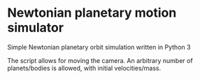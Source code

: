 # Newtonian planetary motion simulator
Simple Newtonian planetary orbit simulation written in Python 3

The script allows for moving the camera. 
An arbitrary number of planets/bodies is allowed, with initial velocities/mass. 
